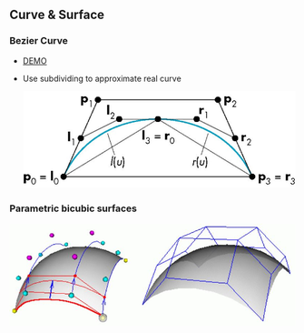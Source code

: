 ## Curve & Surface

### Bezier Curve

- [DEMO](http://math.hws.edu/eck/cs424/notes2013/canvas/bezier.html)
- Use subdividing to approximate real curve

  ![](./img/5.jpg)

### Parametric bicubic surfaces

![](./img/6.jpg)